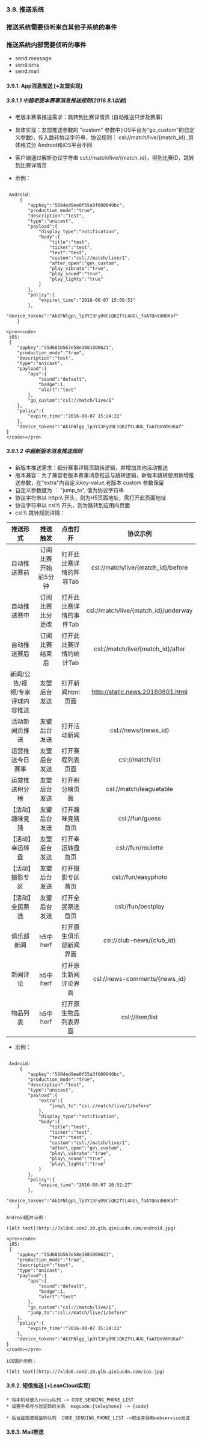 ### 3.9. 推送系统

### 推送系统需要侦听来自其他子系统的事件



### 推送系统内部需要侦听的事件

* send:message
* send:sms
* send:mail

#### 3.9.1. App消息推送 [+友盟实现]

##### 3.9.1.1 中超老版本赛事消息推送规则(2016.8.1以前)

* 老版本赛事推送需求：跳转到比赛详情页 (自动推送只涉及赛事)
* 具体实现：友盟推送参数的 "custom" 参数中(iOS平台为"go\_custom"的自定义参数)，传入跳转协议字符串，协议规则： csl://match/live/{match\_id} ,具体格式分 Android和iOS平台不同

* 客户端通过解析协议字符串 csl://match/live/{match\_id}，得到比赛ID，跳转到比赛详情页
* 示例：
 <pre><code>
 Android:
	 {
	    "appkey":"5604ed9ee0f55a3f600040bc",
	    "production_mode":"true",
	    "description":"test",
	    "type":"unicast",
	    "payload":{
	        "display_type":"notification",
	        "body":{
	            "title":"test",
	            "ticker":"test",
	            "text":"test",
	            "custom":"csl://match/live/1",
	            "after_open":"go\_custom",
	            "play_vibrate":"true",
	            "play_sound":"true",
	            "play_lights":"true"
	        }
	    },
	    "policy":{
	        "expire\_time":"2016-08-07 15:09:53"
	    },
	    "device_tokens":"Ak1FNlgp\_lp3YI3FyO9CiQKZftL4UG\_faATQnVdHUKaf"
	}
</code></pre>

	<pre><code>
	 iOS:
	 {
	    "appkey":"55d681b567e58e3881000623",
	    "production_mode":"true",
	    "description":"test",
	    "type":"unicast",
	    "payload":{
	        "aps":{
	            "sound":"default",
	            "badge":1,
	            "alert":"test"
	        },
	        "go_custom":"csl://match/live/1"
	    },
	    "policy":{
	        "expire_time":"2016-08-07 15:24:22"
	    },
	    "device_tokens":"Ak1FNlgp_lp3YI3FyO9CiQKZftL4UG_faATQnVdHUKaf"
	}	
	</code></pre>

##### 3.9.1.2 中超新版本消息推送规则

* 新版本推送需求：细分赛事详情页跳转逻辑，并增加其他活动推送
* 版本兼容：为了兼容老版本赛事消息推送与跳转逻辑，新版本跳转使用新增推送参数，在"extra"内自定义key-value,老版本 custom 参数保留
* 自定义参数键为 ： "jump\_to", 值为协议字符串
* 协议字符串以 http:\\\ 开头，则为H5页面地址，需打开此页面地址
* 协议字符串以 csl:\\\ 开头，则为跳转到应用内页面
* csl:\\\ 跳转规则详情：

| 推送形式 | 推送触发 | 点击打开 | 协议示例 |
|:----:|:----:|:----:|:----:|
| 自动推送赛前 | 订阅比赛开始前5分钟 | 打开此比赛详情的阵容Tab | csl://match/live/{match_id}/before|
| 自动推送赛中 | 订阅比赛比分更改 | 打开此比赛详情的事件Tab | csl://match/live/{match_id}/underway|
| 自动推送赛后 | 订阅比赛结束后 | 打开此比赛详情的统计Tab | csl://match/live/{match_id}/after|
| 新闻/公告/视频/专家评球内容推送| 友盟后台发送 | 打开新闻html页面 | http://static.news.20160801.html|
| 活动新闻页推送| 友盟后台发送 | 打开活动新闻 | csl://news/{news_id} |
| 运营推送今日赛事 | 友盟后台发送 | 打开赛程列表页面 | csl://match/list |
| 运营推送积分榜 | 友盟后台发送 | 打开积分榜页面 | csl://match/leaguetable |
| 【活动】趣味竞猜 | 友盟后台发送 | 打开趣味竞猜首页 | csl://fun/guess |
| 【活动】幸运转盘 | 友盟后台发送 | 打开幸运转盘首页 | csl://fun/roulette |
| 【活动】摄影专区 | 友盟后台发送 | 打开摄影专区首页 | csl://fun/easyphoto |
| 【活动】全民票选 | 友盟后台发送 | 打开全民票选首页 | csl://fun/bestplay |
| 俱乐部新闻 | h5中herf | 打开原生俱乐部新闻界面 | csl://club-news/{club_id}|
| 新闻评论 | h5中herf | 打开原生新闻评论界面 | csl://news-comments/{news_id}|
| 物品列表 | h5中herf | 打开原生物品列表界面 | csl://item/list|

	
* 示例：
<pre><code>
 Android:
	 {
	    "appkey":"5604ed9ee0f55a3f600040bc",
	    "production_mode":"true",
	    "description":"test",
	    "type":"unicast",
	    "payload":{
	        "extra":{
	            "jump\_to":"csl://match/live/1/before"
	        },
	        "display_type":"notification",
	        "body":{
	            "title":"test",
	            "ticker":"test",
	            "text":"test",
	            "custom":"csl://match/live/1",
	            "after\_open":"go\_custom",
	            "play\_vibrate":"true",
	            "play\_sound":"true",
	            "play\_lights":"true"
	        }
	    },
	    "policy":{
	        "expire_time":"2016-08-07 16:52:27"
	    },
	    "device_tokens":"Ak1FNlgp\_lp3YI3FyO9CiQKZftL4UG\_faATQnVdHUKaf"
	}
</code></pre>
	Android图片示例：
	
	![Alt text](http://7xldo6.com2.z0.glb.qiniucdn.com/android.jpg)

	<pre><code>
	 iOS:
	 {
	    "appkey":"55d681b567e58e3881000623",
	    "production_mode":"true",
	    "description":"test",
	    "type":"unicast",
	    "payload":{
	        "aps":{
	            "sound":"default",
	            "badge":1,
	            "alert":"test"
	        },
	        "go_custom":"csl://match/live/1",
	        "jump_to":"csl://match/live/1/before"
	    },
	    "policy":{
	        "expire_time":"2016-08-07 15:24:22"
	    },
	    "device_tokens":"Ak1FNlgp_lp3YI3FyO9CiQKZftL4UG_faATQnVdHUKaf"
	}	
	</code></pre>
	
	iOS图片示例：
	
	![Alt text](http://7xldo6.com2.z0.glb.qiniucdn.com/ios.jpg)


#### 3.9.2. 短信推送 [+LeanCloud实现]
	* 将手机号放入redis队列 -> CODE_SENDING_PHONE_LIST
	* 设置手机号与验证码的关系  msgcode:{telephone} -> {code}

	* 后台监控进程监听队列  CODE_SENDING_PHONE_LIST ->取出并调用webservice发送

#### 3.9.3. Mail推送